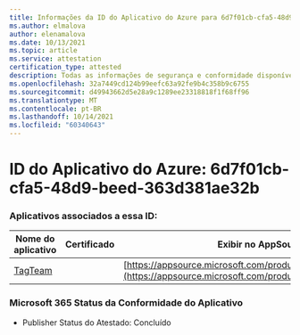 ```yaml
---
title: Informações da ID do Aplicativo do Azure para 6d7f01cb-cfa5-48d9-beed-363d381ae32b
ms.author: elmalova
author: elenamalova
ms.date: 10/13/2021
ms.topic: article
ms.service: attestation
certification_type: attested
description: Todas as informações de segurança e conformidade disponíveis para o 6d7f01cb-cfa5-48d9-beed-363d381ae32b.
ms.openlocfilehash: 32a7449cd124b99eefc63a92fe9b4c358b9c6755
ms.sourcegitcommit: d49943662d5e28a9c1289ee23318818f1f68ff96
ms.translationtype: MT
ms.contentlocale: pt-BR
ms.lasthandoff: 10/14/2021
ms.locfileid: "60340643"
---
```

# <a name="azure-app-id-6d7f01cb-cfa5-48d9-beed-363d381ae32b"></a>ID do Aplicativo do Azure: 6d7f01cb-cfa5-48d9-beed-363d381ae32b


### <a name="apps-associated-with-this-id"></a>Aplicativos associados a essa ID:
| **Nome do aplicativo** | **Certificado** | **Exibir no AppSource** |
|--------------|---------------|-----------------------|
| [TagTeam](https://docs.microsoft.com/microsoft-365-app-certification/forward/WA200002829) |  | [https://appsource.microsoft.com/product/office/WA200002829](https://appsource.microsoft.com/product/office/WA200002829) |

### <a name="microsoft-365-app-compliance-status"></a>Microsoft 365 Status da Conformidade do Aplicativo
- Publisher Status do Atestado: Concluído

